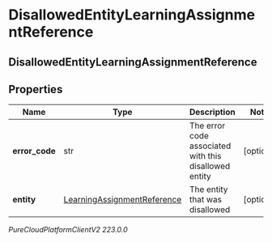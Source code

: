 # DisallowedEntityLearningAssignmentReference

## DisallowedEntityLearningAssignmentReference

## Properties

|Name | Type | Description | Notes|
|------------ | ------------- | ------------- | -------------|
| **error_code** | str | The error code associated with this disallowed entity | [optional] |
| **entity** | [LearningAssignmentReference](LearningAssignmentReference) | The entity that was disallowed | [optional] |



_PureCloudPlatformClientV2 223.0.0_
